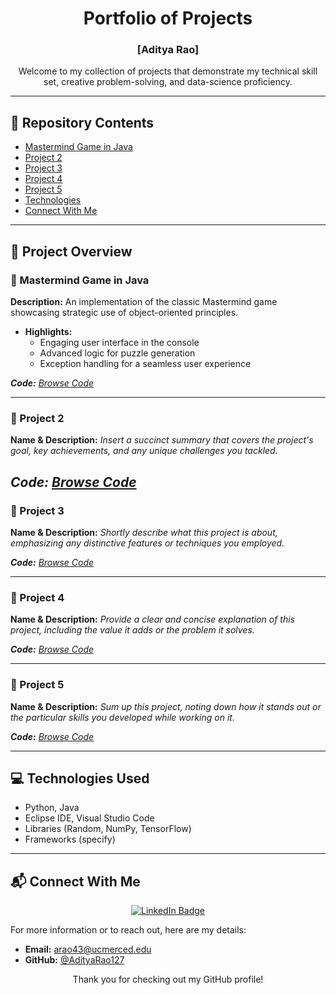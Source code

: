 <div align="center">

# Portfolio of Projects
### [Aditya Rao]

Welcome to my collection of projects that demonstrate my technical skill set, creative problem-solving, and data-science proficiency.

</div>

---

## 📂 Repository Contents
- [Mastermind Game in Java](#mastermind-game-in-java)
- [Project 2](#project-2)
- [Project 3](#project-3)
- [Project 4](#project-4)
- [Project 5](#project-5)
- [Technologies](#technologies-used)
- [Connect With Me](#connect-with-me)

---

## 🚀 Project Overview

### 🧠 Mastermind Game in Java
**Description:** An implementation of the classic Mastermind game showcasing strategic use of object-oriented principles.

- **Highlights:**
  - Engaging user interface in the console
  - Advanced logic for puzzle generation
  - Exception handling for a seamless user experience

_**Code:** [Browse Code](./Path/To/Mastermind/Mastermind.java)_

---

### 📌 Project 2
**Name & Description:** 
_Insert a succinct summary that covers the project's goal, key achievements, and any unique challenges you tackled._

_**Code:** [Browse Code](./Path/To/Mastermind/Folder)_
---

### 📌 Project 3
**Name & Description:** 
_Shortly describe what this project is about, emphasizing any distinctive features or techniques you employed._

_**Code:** [Browse Code](./Path/To/Mastermind/Folder)_

---

### 📌 Project 4
**Name & Description:** 
_Provide a clear and concise explanation of this project, including the value it adds or the problem it solves._

_**Code:** [Browse Code](./Path/To/Mastermind/Folder)_

---

### 📌 Project 5
**Name & Description:** 
_Sum up this project, noting down how it stands out or the particular skills you developed while working on it._

_**Code:** [Browse Code](./Path/To/Mastermind/Folder)_

---

## 💻 Technologies Used
- Python, Java
- Eclipse IDE, Visual Studio Code
- Libraries (Random, NumPy, TensorFlow)
- Frameworks (specify)

---

## 📬 Connect With Me

<div align="center">

[![LinkedIn Badge](https://img.shields.io/badge/-LinkedIn-blue?style=flat-square&logo=LinkedIn&logoColor=white&link=Your_LinkedIn_URL)](https://www.linkedin.com/in/aditya-kr-rao/)

</div>

For more information or to reach out, here are my details:

- **Email:** arao43@ucmerced.edu
- **GitHub:** [@AdityaRao127](https://github.com/AdityaRao127)

<div align="center">
  
Thank you for checking out my GitHub profile!

</div>
